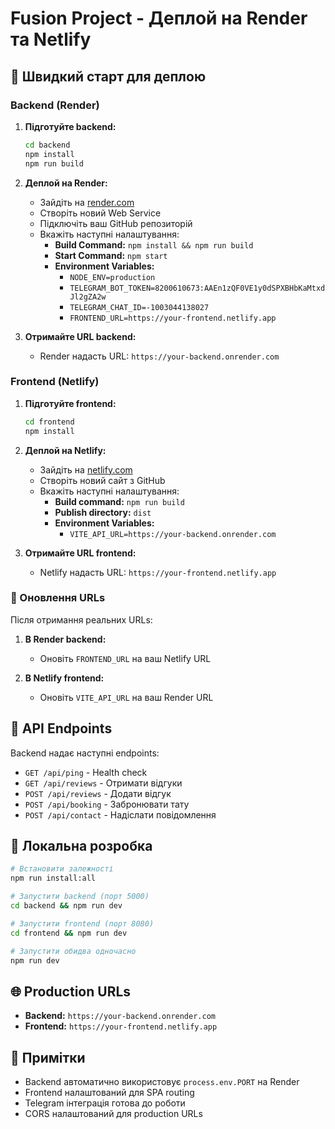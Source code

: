 # Fusion Project - Деплой на Render та Netlify

## 🚀 Швидкий старт для деплою

### Backend (Render)

1. **Підготуйте backend:**
   ```bash
   cd backend
   npm install
   npm run build
   ```

2. **Деплой на Render:**
   - Зайдіть на [render.com](https://render.com)
   - Створіть новий Web Service
   - Підключіть ваш GitHub репозиторій
   - Вкажіть наступні налаштування:
     - **Build Command:** `npm install && npm run build`
     - **Start Command:** `npm start`
     - **Environment Variables:**
       - `NODE_ENV=production`
       - `TELEGRAM_BOT_TOKEN=8200610673:AAEn1zQF0VE1y0dSPXBHbKaMtxdJl2gZA2w`
       - `TELEGRAM_CHAT_ID=-1003044138027`
       - `FRONTEND_URL=https://your-frontend.netlify.app`

3. **Отримайте URL backend:**
   - Render надасть URL: `https://your-backend.onrender.com`

### Frontend (Netlify)

1. **Підготуйте frontend:**
   ```bash
   cd frontend
   npm install
   ```

2. **Деплой на Netlify:**
   - Зайдіть на [netlify.com](https://netlify.com)
   - Створіть новий сайт з GitHub
   - Вкажіть наступні налаштування:
     - **Build command:** `npm run build`
     - **Publish directory:** `dist`
     - **Environment Variables:**
       - `VITE_API_URL=https://your-backend.onrender.com`

3. **Отримайте URL frontend:**
   - Netlify надасть URL: `https://your-frontend.netlify.app`

### 🔄 Оновлення URLs

Після отримання реальних URLs:

1. **В Render backend:**
   - Оновіть `FRONTEND_URL` на ваш Netlify URL

2. **В Netlify frontend:**
   - Оновіть `VITE_API_URL` на ваш Render URL

## 📱 API Endpoints

Backend надає наступні endpoints:

- `GET /api/ping` - Health check
- `GET /api/reviews` - Отримати відгуки
- `POST /api/reviews` - Додати відгук
- `POST /api/booking` - Забронювати тату
- `POST /api/contact` - Надіслати повідомлення

## 🔧 Локальна розробка

```bash
# Встановити залежності
npm run install:all

# Запустити backend (порт 5000)
cd backend && npm run dev

# Запустити frontend (порт 8080)
cd frontend && npm run dev

# Запустити обидва одночасно
npm run dev
```

## 🌐 Production URLs

- **Backend:** `https://your-backend.onrender.com`
- **Frontend:** `https://your-frontend.netlify.app`

## 📝 Примітки

- Backend автоматично використовує `process.env.PORT` на Render
- Frontend налаштований для SPA routing
- Telegram інтеграція готова до роботи
- CORS налаштований для production URLs

